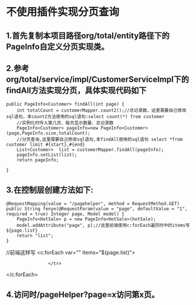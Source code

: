 # 不使用插件实现分页查询
## 1.首先复制本项目路径org/total/entity路径下的PageInfo自定义分页实现类。
## 2.参考org/total/service/impl/CustomerServiceImpl下的findAll方法实现分页，具体实现代码如下
    public PageInfo<Customer> findAll(int page) {
        int totalCount = customerMapper.count2();//总记录数，这里需要自己修改sql语句，本count2方法使用的sql语句:select count(*) from customer
        //实例化时传入第几页、每页显示数量、总记录数
        PageInfo<Customer> pageInfo=new PageInfo<Customer>(page,PageInfo.size,totalCount);
        //分页查询,这里需要自己修改sql语句,本findAll使用的sql语句 select *from customer limit #{start},#{end}
        List<Customer>  list = customerMapper.findAll(pageInfo);
        pageInfo.setList(list);
        return pageInfo;

    }
    
## 3.在控制层创建方法如下:
    @RequestMapping(value = "/pagehelper", method = RequestMethod.GET)
    public String fenye(@RequestParam(value = "page", defaultValue = "1", required = true) Integer page, Model model) {
        PageInfo<HotSale> p = new PageInfo<HotSale>(hotSale);
        model.addAttribute("page", p);//这里前端使用c:forEach遍历时中的items写${page.list}
        return "list";
    }
  //前端这样写
   <c:forEach var="" items="${page.list}">
                    <tr>
                      
                    </tr>
   </c:forEach>
## 4.访问时/pageHelper?page=x访问第x页。
    

